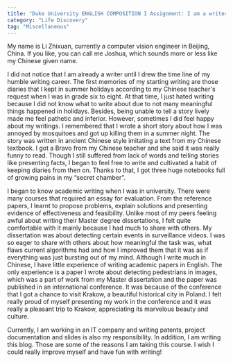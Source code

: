```yaml
---
title: "Duke University ENGLISH COMPOSITION I Assignment: I am a writer"
category: "Life Discovery"
tag: "Miscellaneous"
---
```


My name is Li Zhixuan, currently a computer vision engineer in Beijing, China. If you like, you can call me Joshua, which sounds more or less like my Chinese given name.

I did not notice that I am already a writer until I drew the time line of my humble writing career. The first memories of my starting writing are those diaries that I kept in summer holidays according to my Chinese teacher's request when I was in grade six to eight. At that time, I just hated writing because I did not know what to write about due to not many meaningful things happened in holidays. Besides, being unable to tell a story lively made me feel pathetic and inferior. However, sometimes I did feel happy about my writings. I remembered that I wrote a short story about how I was annoyed by mosquitoes and got up killing them in a summer night. The story was written in ancient Chinese style imitating a text from my Chinese textbook. I got a Bravo from my Chinese teacher and she said it was really funny to read. Though I still suffered from lack of words and telling stories like presenting facts, I began to feel free to write and cultivated a habit of keeping diaries from then on. Thanks to that, I got three huge notebooks full of growing pains in my “secret chamber”.

I began to know academic writing when I was in university. There were many courses that required an essay for evaluation. From the reference papers, I learnt to propose problems, explain solutions and presenting evidence of effectiveness and feasibility. Unlike most of my peers feeling awful about writing their Master degree dissertations, I felt quite comfortable with it mainly because I had much to share with others. My dissertation was about detecting certain events in surveillance videos. I was so eager to share with others about how meaningful the task was, what flaws current algorithms had and how I improved them that it was as if everything was just bursting out of my mind. Although I write much in Chinese, I have little experience of writing academic papers in English. The only experience is a paper I wrote about detecting pedestrians in images, which was a part of work from my Master dissertation and the paper was published in an international conference. It was because of the conference that I got a chance to visit Krakow, a beautiful historical city in Poland. I felt really proud of myself presenting my work in the conference and it was really a pleasant trip to Krakow, appreciating its marvelous beauty and culture.

Currently, I am working in an IT company and writing patents, project documentation and slides is also my responsibility. In addition, I am writing this blog. Those are some of the reasons I am taking this course. I wish I could really improve myself and have fun with writing!